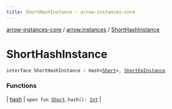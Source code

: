 ```yaml
---
title: ShortHashInstance - arrow-instances-core
---
```


[arrow-instances-core](../../index.html) / [arrow.instances](../index.html) / [ShortHashInstance](./index.html)

# ShortHashInstance

`interface ShortHashInstance : Hash<`[`Short`](https://kotlinlang.org/api/latest/jvm/stdlib/kotlin/-short/index.html)`>, `[`ShortEqInstance`](../-short-eq-instance/index.html)

### Functions

| [hash](hash.html) | `open fun `[`Short`](https://kotlinlang.org/api/latest/jvm/stdlib/kotlin/-short/index.html)`.hash(): `[`Int`](https://kotlinlang.org/api/latest/jvm/stdlib/kotlin/-int/index.html) |

